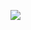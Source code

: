 ![](http://latex.codecogs.com/gif.latex?\begin{cases}\omega_{i+1}=\omega_{i}-\frac{g}{l}\sin{\theta_i}\Delta{t}\\\theta_{i+1}=\theta_{i}+\omega_{i}\Delta{t}\end{cases})
